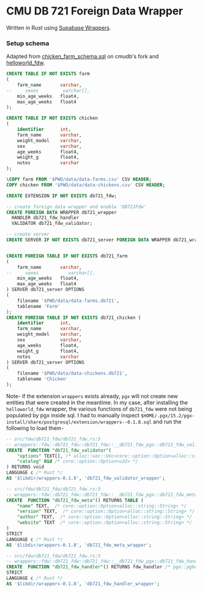 # CMU DB 721 Foreign Data Wrapper
Written in Rust using [Supabase Wrappers](https://github.com/supabase/wrappers).

### Setup schema
Adapted from [chicken_farm_schema.sql](https://github.com/cmu-db/postgres/blob/bab87667d83e56fb8a6c01daed81a2c8af7095ad/cmudb/extensions/db721_fdw/chicken_farm_schema.sql) on cmudb's fork and [helloworld_fdw](https://github.com/supabase/wrappers/tree/main/wrappers/src/fdw/helloworld_fdw/README.md).

```sql
CREATE TABLE IF NOT EXISTS farm
(
    farm_name       varchar,
--     sexes         varchar[],
    min_age_weeks   float4,
    max_age_weeks   float4
);

CREATE TABLE IF NOT EXISTS chicken
(
    identifier      int,
    farm_name       varchar,
    weight_model    varchar,
    sex             varchar,
    age_weeks       float4,
    weight_g        float4,
    notes           varchar
);

\COPY farm FROM '$PWD/data/data-farms.csv' CSV HEADER;
COPY chicken FROM '$PWD/data/data-chickens.csv' CSV HEADER;

CREATE EXTENSION IF NOT EXISTS db721_fdw;

-- create foreign data wrapper and enable 'DB721Fdw'
CREATE FOREIGN DATA WRAPPER db721_wrapper
  HANDLER db721_fdw_handler
  VALIDATOR db721_fdw_validator;

-- create server
CREATE SERVER IF NOT EXISTS db721_server FOREIGN DATA WRAPPER db721_wrapper;


CREATE FOREIGN TABLE IF NOT EXISTS db721_farm
(
    farm_name       varchar,
--     sexes           varchar[],
    min_age_weeks   float4,
    max_age_weeks   float4
) SERVER db721_server OPTIONS
(
    filename '$PWD/data/data-farms.db721',
    tablename 'Farm'
);
CREATE FOREIGN TABLE IF NOT EXISTS db721_chicken (
    identifier      int,
    farm_name       varchar,
    weight_model    varchar,
    sex             varchar,
    age_weeks       float4,
    weight_g        float4,
    notes           varchar
) SERVER db721_server OPTIONS
(
    filename '$PWD/data/data-chickens.db721',
    tablename 'Chicken'
);
```

Note- if the extension `wrappers` exists already, `pgx` will not create new entities that were created in the meantime. In my case, after installing the `helloworld_fdw` wrapper, the various functions of `db721_fdw` were not being populated by pgx inside sql. I had to manually inspect `$HOME/.pgx/15.2/pgx-install/share/postgresql/extension/wrappers--0.1.8.sql` and run the following to load them-
```sql
-- src/fdw/db721_fdw/db721_fdw.rs:5
-- wrappers::fdw::db721_fdw::db721_fdw::__db721_fdw_pgx::db721_fdw_validator
CREATE  FUNCTION "db721_fdw_validator"(
	"options" TEXT[], /* alloc::vec::Vec<core::option::Option<alloc::string::String>> */
	"catalog" Oid /* core::option::Option<u32> */
) RETURNS void
LANGUAGE c /* Rust */
AS '$libdir/wrappers-0.1.8', 'db721_fdw_validator_wrapper';

-- src/fdw/db721_fdw/db721_fdw.rs:5
-- wrappers::fdw::db721_fdw::db721_fdw::__db721_fdw_pgx::db721_fdw_meta
CREATE  FUNCTION "db721_fdw_meta"() RETURNS TABLE (
	"name" TEXT,  /* core::option::Option<alloc::string::String> */
	"version" TEXT,  /* core::option::Option<alloc::string::String> */
	"author" TEXT,  /* core::option::Option<alloc::string::String> */
	"website" TEXT  /* core::option::Option<alloc::string::String> */
)
STRICT
LANGUAGE c /* Rust */
AS '$libdir/wrappers-0.1.8', 'db721_fdw_meta_wrapper';

-- src/fdw/db721_fdw/db721_fdw.rs:5
-- wrappers::fdw::db721_fdw::db721_fdw::__db721_fdw_pgx::db721_fdw_handler
CREATE  FUNCTION "db721_fdw_handler"() RETURNS fdw_handler /* pgx::pgbox::PgBox<pgx_pg_sys::pg15::FdwRoutine> */
STRICT
LANGUAGE c /* Rust */
AS '$libdir/wrappers-0.1.8', 'db721_fdw_handler_wrapper';

```